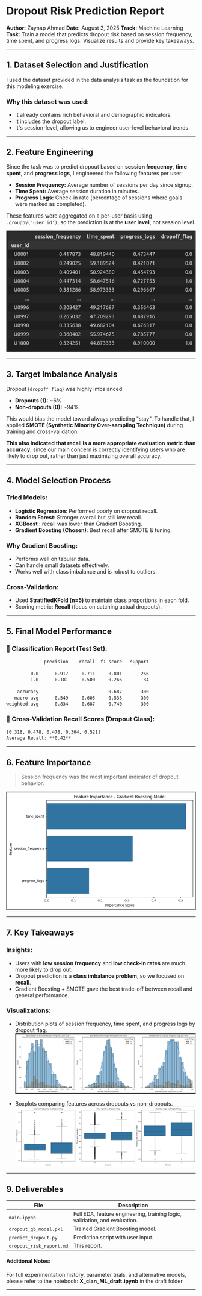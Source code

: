 # Dropout Risk Prediction Report

**Author:** Zaynap Ahmad
**Date:** August 3, 2025
**Track:** Machine Learning
**Task:** Train a model that predicts dropout risk based on session frequency, time spent, and progress logs. Visualize results and provide key takeaways.

---

## 1. **Dataset Selection and Justification**

I used the dataset provided in the data analysis task as the foundation for this modeling exercise.

### Why this dataset was used:

* It already contains rich behavioral and demographic indicators.
* It includes the dropout label.
* It's session-level, allowing us to engineer user-level behavioral trends.

---

## 2. **Feature Engineering**

Since the task was to predict dropout based on **session frequency**, **time spent**, and **progress logs**, I engineered the following features per user:

* **Session Frequency:** Average number of sessions per day since signup.
* **Time Spent:** Average session duration in minutes.
* **Progress Logs:** Check-in rate (percentage of sessions where goals were marked as completed).

These features were aggregated on a per-user basis using `.groupby('user_id')`, so the prediction is at the **user level**, not session level.

![Feature Importance](images/image2.png)

---

## 3. **Target Imbalance Analysis**

Dropout (`dropoff_flag`) was highly imbalanced:

* **Dropouts (1):** ~6%
* **Non-dropouts (0):** ~94%

This would bias the model toward always predicting "stay". To handle that, I applied **SMOTE (Synthetic Minority Over-sampling Technique)** during training and cross-validation.

**This also indicated that recall is a more appropriate evaluation metric than accuracy**, since our main concern is correctly identifying users who are likely to drop out, rather than just maximizing overall accuracy.

---

## 4. **Model Selection Process**

### Tried Models:

* **Logistic Regression**: Performed poorly on dropout recall.
* **Random Forest**: Stronger overall but still low recall.
* **XGBoost** : recall was lower than Gradient Boosting.
* **Gradient Boosting (Chosen)**: Best recall after SMOTE & tuning.

### Why Gradient Boosting:

* Performs well on tabular data.
* Can handle small datasets effectively.
* Works well with class imbalance and is robust to outliers.

### Cross-Validation:

* Used **StratifiedKFold (n=5)** to maintain class proportions in each fold.
* Scoring metric: **Recall** (focus on catching actual dropouts).

---

## 5. **Final Model Performance**

### 🔹 Classification Report (Test Set):

```
              precision    recall  f1-score   support

         0.0      0.917     0.711     0.801       266
         1.0      0.181     0.500     0.266        34

    accuracy                          0.687       300
   macro avg      0.549     0.605     0.533       300
weighted avg      0.834     0.687     0.740       300
```

### 🔹 Cross-Validation Recall Scores (Dropout Class):

```
[0.318, 0.478, 0.478, 0.304, 0.521]  
Average Recall: **0.42**
```

---

## 6. **Feature Importance**

> Session frequency was the most important indicator of dropout behavior.

![Feature Importance](images/image.png)

---

## 7. **Key Takeaways**

### Insights:

* Users with **low session frequency** and **low check-in rates** are much more likely to drop out.
* Dropout prediction is a **class imbalance problem**, so we focused on **recall**.
* Gradient Boosting + SMOTE gave the best trade-off between recall and general performance.

### Visualizations:


* Distribution plots of session frequency, time spent, and progress logs by dropout flag.
![Feature Importance](images/image%20copy.png)


* Boxplots comparing features across dropouts vs non-dropouts.
![Feature Importance](images/image%20copy%202.png)


---

## 9. **Deliverables**

| File                                    | Description                                                                |
| --------------------------------------- | -------------------------------------------------------------------------- |
| `main.ipynb`             | Full EDA, feature engineering, training logic, validation, and evaluation. |
| `dropout_gb_model.pkl`   | Trained Gradient Boosting model.                                           |
| `predict_dropout.py`     | Prediction script with user input.                                         |
| `dropout_risk_report.md` | This report.                                                               |

#### Additional Notes:
For full experimentation history, parameter trials, and alternative models, please refer to the notebook:
**X_clan_ML_draft.ipynb** in the draft folder 

---

